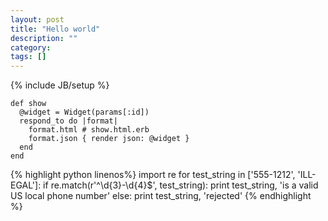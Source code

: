 ```yaml
---
layout: post
title: "Hello world"
description: ""
category: 
tags: []
---
```

{% include JB/setup %}

	def show
	  @widget = Widget(params[:id])
	  respond_to do |format|
	    format.html # show.html.erb
	    format.json { render json: @widget }
	  end
	end

{% highlight python linenos%}
import re
for test_string in ['555-1212', 'ILL-EGAL']:
    if re.match(r'^\d{3}-\d{4}$', test_string):
        print test_string, 'is a valid US local phone number'
    else:
        print test_string, 'rejected'
{% endhighlight %}